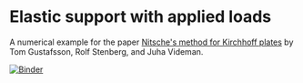 # Elastic support with applied loads

A numerical example for the paper [Nitsche's method for Kirchhoff plates](https://arxiv.org/abs/2007.00403) by Tom
Gustafsson, Rolf Stenberg, and Juha Videman.

[![Binder](https://mybinder.org/badge_logo.svg)](https://mybinder.org/v2/gh/kinnala/kirchhoff-nitsche-ex3/master)
